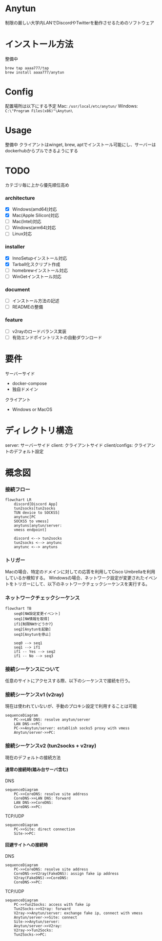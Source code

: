 # Anytun

制限の厳しい大学内LANでDiscordやTwitterを動作させるためのソフトウェア 

# インストール方法

整備中
```
brew tap aaaa777/tap
brew install aaaa777/anytun
```

# Config

配置場所は以下にする予定
Mac: `/usr/local/etc/anytun/` 
Windows: `C:\"Program Files(x86)"\Anytun\` 

# Usage

整備中 
クライアントはwinget, brew, aptでインストール可能にし、サーバーはdockerhubからプルできるようにする 

# TODO

カテゴリ毎に上から優先順位高め

### architecture
- [x] Windows(amd64)対応 
- [x] Mac(Apple Silicon)対応 
- [ ] Mac(Intel)対応 
- [ ] Windows(arm64)対応 
- [ ] Linux対応

### installer
- [x] InnoSetupインストール対応 
- [x] Tarball化スクリプト作成 
- [ ] homebrewインストール対応 
- [ ] WinGetインストール対応 

### document
- [ ] インストール方法の記述 
- [ ] READMEの整備

### feature
- [ ] v2rayのロードバランス実装 
- [ ] 有効エンドポイントリストの自動ダウンロード 

# 要件

サーバーサイド
- docker-compose
- 独自ドメイン

クライアント
- Windows or MacOS

# ディレクトリ構造

server: サーバーサイド
client: クライアントサイド
client/configs: クライアントのデフォルト設定

# 概念図

### 接続フロー
```mermaid
flowchart LR
    discord[Discord App]
    tun2socks[tun2socks
    TUN device to SOCKS5]
    anytunc[PC
    SOCKS5 to vmess]
    anytuns[anytun/server:
    vmess endpoint]

    discord <--> tun2socks
    tun2socks <--> anytunc
    anytunc <--> anytuns
```

### トリガー

Macの場合、特定のドメインに対しての応答を利用してCisco Umbrellaを利用しているか検知する。
Windowsの場合、ネットワーク設定が変更されたイベントをトリガーにして、以下のネットワークチェックシーケンスを実行する。

### ネットワークチェックシーケンス

```mermaid
flowchart TB
    seq0[NW設定変更イベント]
    seq1[NW情報を取得]
    if1{制限NWかどうか?}
    seq2[Anytunを起動]
    seq3[Anytunを停止]

    seq0 --> seq1
    seq1 --> if1
    if1 -- Yes --> seq2
    if1 -- No --> seq3
```

### 接続シーケンスについて

任意のサイトにアクセスする際、以下のシーケンスで接続を行う。


### 接続シーケンスv1 (v2ray)

現在は使われていないが、手動のプロキシ設定で利用することは可能

```mermaid
sequenceDiagram
    PC->>LAN DNS: resolve anytun/server
    LAN DNS->>PC: 
    PC->>Anytun/server: establish socks5 proxy with vmess
    Anytun/server->>PC: 
```

### 接続シーケンスv2 (tun2socks + v2ray)

現在のデフォルトの接続方法

#### 通常の接続時(踏み台サーバ含む)

DNS
```mermaid
sequenceDiagram
    PC->>CoreDNS: resolve site address
    CoreDNS->>LAN DNS: forward
    LAN DNS->>CoreDNS: 
    CoreDNS->>PC: 
```

TCP/UDP
```mermaid
sequenceDiagram
    PC->>Site: direct connection
    Site->>PC: 
```

#### 回避サイトへの接続時

DNS
```mermaid
sequenceDiagram
    PC->>CoreDNS: resolve site address
    CoreDNS->>V2ray(FakeDNS): assign fake ip address
    V2ray(FakeDNS)->>CoreDNS: 
    CoreDNS->>PC: 
```

TCP/UDP
```mermaid
sequenceDiagram
    PC->>Tun2Socks: access with fake ip
    Tun2Socks->>V2ray: forward
    V2ray->>Anytun/server: exchange fake ip, connect with vmess
    Anytun/server->>Site: connect
    Site->>Anytun/server: 
    Anytun/server->>V2ray: 
    V2ray->>Tun2Socks: 
    Tun2Socks->>PC: 
```
